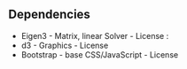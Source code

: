 



Dependencies
------------

* Eigen3    - Matrix, linear Solver - License :
* d3        - Graphics              - License
* Bootstrap - base CSS/JavaScript   - License